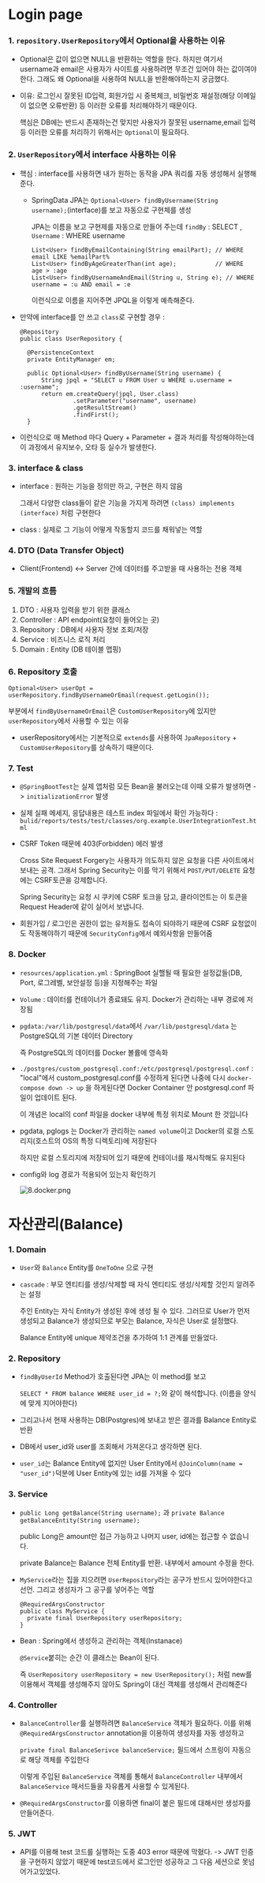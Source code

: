# Login page

### 1. `repository.UserRepository`에서 Optional을 사용하는 이유

- Optional은 값이 없으면 NULL을 반환하는 역할을 한다. 하지만 여기서 username과 email은 사용자가 사이트를 사용하려면 무조건 있어야 하는 값이여야한다. 그래도 왜 Optional을 사용하여 NULL을 반환해야하는지 궁금했다.

- 이유: 로그인시 잘못된 ID입력, 회원가입 시 중복체크, 비밀번호 재설정(해당 이메일이 없으면 오류반환) 등 이러한 오류를 처리해야하기 때문이다.

    핵심은 DB에는 반드시 존재하는건 맞지만 사용자가 잘못된 username,email 입력 등 이러한 오류를 처리하기 위해서는 `Optional`이 필요하다.

### 2. `UserRepository`에서 interface 사용하는 이유

- 핵심 : interface를 사용하면 내가 원하는 동작을 JPA 쿼리를 자동 생성해서 실행해준다.

  - SpringData JPA는 `Optional<User> findByUsername(String username);`(interface)를 보고 자동으로 구현체를 생성

    JPA는 이름을 보고 구현제를 자동으로 만들어 주는데 `findBy` : SELECT , `Username` : WHERE username

    ```
    List<User> findByEmailContaining(String emailPart); // WHERE email LIKE %emailPart%
    List<User> findByAgeGreaterThan(int age);           // WHERE age > :age
    List<User> findByUsernameAndEmail(String u, String e); // WHERE username = :u AND email = :e
    ```
  
    이런식으로 이름을 지어주면 JPQL을 이렇게 예측해준다. 

- 만약에 interface를 안 쓰고 `class`로 구현할 경우 : 
  ```
  @Repository
  public class UserRepository {

    @PersistenceContext
    private EntityManager em;

    public Optional<User> findByUsername(String username) {
        String jpql = "SELECT u FROM User u WHERE u.username = :username";
        return em.createQuery(jpql, User.class)
                 .setParameter("username", username)
                 .getResultStream()
                 .findFirst();
    }
  ```
- 이런식으로 매 Method 마다 Query + Parameter + 결과 처리를 작성해야하는데 이 과정에서 유지보수, 오타 등 실수가 발생한다.

### 3. interface & class

- interface : 원하는 기능을 정의만 하고, 구현은 하지 않음

  그래서 다양한 class들이 같은 기능을 가지게 하려면 `(class) implements (interface)` 처럼 구현한다

- class : 실제로 그 기능이 어떻게 작동할지 코드를 채워넣는 역할

### 4. DTO (Data Transfer Object)

- Client(Frontend) <-> Server 간에 데이터를 주고받을 때 사용하는 전용 객체

### 5. 개발의 흐름

1. DTO : 사용자 입력을 받기 위한 클래스
2. Controller : API endpoint(요청이 들어오는 곳)
3. Repository : DB에서 사용자 정보 조회/저장
4. Service : 비즈니스 로직 처리 
5. Domain : Entity (DB 테이블 맵핑)

### 6. Repository 호출

```
Optional<User> userOpt = userRepository.findByUsernameOrEmail(request.getLogin());
```

부분에서 `findByUsernameOrEmail`은 `CustomUserRepository`에 있지만 `userRepository`에서 사용할 수 있는 이유

- userRepository에서는 기본적으로 `extends`를 사용하여 `JpaRepository` + `CustomUserRepository`를 상속하기 때문이다.

### 7. Test

- `@SpringBootTest`는 실제 앱처럼 모든 Bean을 불러오는데 이때 오류가 발생하면 -> `initializationError` 발생
- 실제 실패 메세지, 응답내용은 테스트 index 파일에서 확인 가능하다 : `bulid/reports/tests/test/classes/org.example.UserIntegrationTest.html`
- CSRF Token 때문에 403(Forbidden) 에러 발생

  Cross Site Request Forgery는 사용자가 의도하지 않은 요청을 다른 사이트에서 보내는 공격. 그래서 Spring Security는 이를 막기 위해서 `POST/PUT/DELETE` 요청에는 CSRF토큰을 강제합니다.

  Spring Security는 요청 시 쿠키에 CSRF 토크을 담고, 클라이언트는 이 토큰을 Request Header에 같이 실어서 보냅니다.

- 회원가입 / 로그인은 권한이 없는 유저들도 접속이 되야하기 때문에 CSRF 요청없이도 작동해야하기 때문에 `SecurityConfig`에서 예외사항을 만들어줌

### 8. Docker

- `resources/application.yml` : SpringBoot 실핼될 때 필요한 설정값들(DB, Port, 로그레벨, 보안설정 등)을 지정해주는 파일

- `Volume` : 데이터를 컨테이너가 종료돼도 유지. Docker가 관리하는 내부 경로에 저장됨

- `pgdata:/var/lib/postgresql/data`에서  `/var/lib/postgresql/data` 는 PostgreSQL의 기본 데이터 Directory

  즉 PostgreSQL의 데이터를 Docker 볼륨에 영속화

- `./postgres/custom_postgresql.conf:/etc/postgresql/postgresql.conf` : "local"에서 custom_postgresql.conf를 수정하게 된다면 나중에 다시 `docker-compose down -> up` 을 하게된다면 Docker Container 안 postgresql.conf 파일이 업데이트 된다.

  이 개념은 local의 conf 파일을 docker 내부에 특정 위치로 Mount 한 것입니다

- pgdata, pglogs 는 Docker가 관리하는 `named volume`이고 Docker의 로컬 스토리지(호스트의 OS의 특정 디렉토리)에 저장된다

  하지만 로컬 스토리지에 저장되어 있기 때문에 컨테이너를 재시작해도 유지된다

- config와 log 경로가 적용되어 있는지 확인하기

  ![8.docker.png](pics/8.docker.png)

# 자산관리(Balance)

### 1. Domain

- `User`와 `Balance` Entity를 `OneToOne` 으로 구현

- `cascade` : 부모 엔티티를 생성/삭제할 때 자식 엔티티도 생성/삭제할 것인지 알려주는 설정

  주인 Entity는 자식 Entity가 생성된 후에 생성 될 수 있다. 그러므로 User가 먼저 생성되고 Balance가 생성되므로 부모는 Balance, 자식은 User로 설정했다.

  Balance Entity에 unique 제약조건을 추가하여 1:1 관계를 만들었다.

### 2. Repository

- `findByUserId` Method가 호출된다면 JPA는 이 method를 보고 

  `SELECT * FROM balance WHERE user_id = ?;`와 같이 해석합니다. (이름을 양식에 맞게 지어야한다)

- 그리고나서 현재 사용하는 DB(Postgres)에 보내고 받은 결과를 Balance Entity로 반환

- DB에서 user_id와 user를 조회해서 가져온다고 생각하면 된다.

- `user_id`는 Balance Entity에 없지만 User Entity에서 `@JoinColumn(name = "user_id")`덕분에 User Entity에 있는 id를 가져올 수 있다

### 3. Service

- `public Long getBalance(String username);` 과 `private Balance getBalanceEntity(String username);`

  public Long은 amount만 접근 가능하고 나머지 user, id에는 접근할 수 없습니다.

  private Balance는 Balance 전체 Entity를 반환. 내부에서 amount 수정을 한다.

- `MyService`라는 집을 지으려면 `UserRepository`라는 공구가 반드시 있어야한다고 선언. 그리고 생성자가 그 공구를 넣어주는 역할

  ```
  @RequiredArgsConstructor
  public class MyService {
    private final UserRepository userRepository;
  }
  ```
  
- Bean : Spring에서 생성하고 관리하는 객체(Instanace)

  `@Service`붙히는 순간 이 클래스는 Bean이 된다.

  즉 `UserRepository userRepository = new UserRepository();` 처럼 new를 이용해서 객체를 생성해주지 않아도 Spring이 대신 객체를 생성해서 관리해준다


### 4. Controller

- `BalanceController`를 실행하려면 `BalanceService` 객체가 필요하다. 이를 위해 `@RequiredArgsConstructor` annotation을 이용하여 생성자를 자동 생성하고

  `private final BalanceSerivce balanceService;` 필드에서 스프링이 자동으로 해당 객체를 주입한다

  이렇게 주입된 `BalanceService` 객체를 통해서 `BalanceController` 내부에서 `BalanceService` 매서드들을 자유롭게 사용할 수 있게된다.

- `@RequiredArgsConstructor`를 이용하면 final이 붙은 필드에 대해서만 생성자를 만들어준다.

### 5. JWT

- API를 이용해 test 코드를 실행하는 도중 403 error 때문에 막혔다. -> JWT 인증을 구현하지 않았기 때문에 test코드에서 로그인만 성공하고 그 다음 세션으로 못넘어가고있었다.

